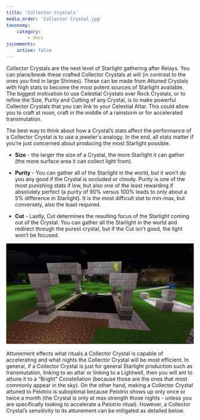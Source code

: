 ```yaml
---
title: 'Collector Crystals'
media_order: 'Collector Crystal.jpg'
taxonomy:
    category:
        - docs
jscomments:
    active: false
---
```


Collector Crystals are the next level of Starlight gathering after Relays. You can place/break these crafted Collector Crystals at will (in contrast to the ones you find in large Shrines). These can be made from Attuned Crystals with high stats to become the most potent sources of Starlight available. The biggest motivation to use Celestial Crystals over Rock Crystals, or to refine the Size, Purity and Cutting of any Crystal, is to make powerful Collector Crystals that you can link to your Celestial Altar.  This could allow you to craft at noon, craft in the middle of a rainstorm or for accelerated transmutation.

The best way to think about how a Crystal’s stats affect the performance of a Collector Crystal is to use a jeweler's analogy. In the end, all stats matter if you’re just concerned about producing the most Starlight possible.


* **Size** - the larger the size of a Crystal, the more Starlight it can gather (the more surface area it can collect light from).


* **Purity** - You can gather all of the Starlight in the world, but it won’t do you any good if the Crystal is occluded or cloudy. Purity is one of the most punishing stats if low, but also one of the least rewarding if absolutely perfect (a purity of 90% versus 100% leads to only about a 5% difference in Starlight). It is the most difficult stat to min-max, but conversely, also the least required.


* **Cut** - Lastly, Cut determines the resulting focus of the Starlight coming out of the Crystal. You can gather all the Starlight in the world and redirect through the purest crystal, but if the Cut isn’t good, the light won’t be focused.

![Collector Crystals](Collector%20Crystal.jpg)

Attunement effects what rituals a Collector Crystal is capable of accelerating and what nights the Collector Crystal will be most efficient. In general, if a Collector Crystal is just for general Starlight production such as transmutation, linking to an altar or linking to a Lightwell, then you will ant to attune it to a “Bright” Constellation (because those are the ones that most commonly appear in the sky). On the other hand, making a Collector Crystal attuned to Pelotrio is suboptimal because Pelotrio shows up only once or twice a month (the Crystal is only at max strength those nights - unless you are specifically looking to accelerate a Pelotrio ritual). However, a Collector Crystal’s sensitivity to its attunement can be mitigated as detailed below.
